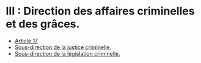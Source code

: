 # III : Direction des affaires criminelles et des grâces.

- [Article 17](article-17.md)
- [Sous-direction de la justice criminelle.](sous-direction-de-la-justice-criminelle)
- [Sous-direction de la législation criminelle.](sous-direction-de-la-legislation-criminelle)
